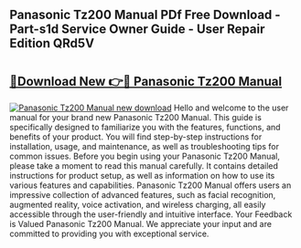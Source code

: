 ## Panasonic Tz200 Manual PDf Free Download - Part-s1d Service Owner Guide - User Repair Edition QRd5V

# <h2><a href="http://cf11943.oget.top/?id=Panasonic+Tz200+Manual">🔗Download New 👉🔴 Panasonic Tz200 Manual</a></h2>

[![Panasonic Tz200 Manual new download](https://i.imgur.com/5g1atiW.png)](http://cf11943.oget.top/?id=Panasonic+Tz200+Manual)
Hello and welcome to the user manual for your brand new Panasonic Tz200 Manual. This guide is specifically designed to familiarize you with the features, functions, and benefits of your product. You will find step-by-step instructions for installation, usage, and maintenance, as well as troubleshooting tips for common issues. Before you begin using your Panasonic Tz200 Manual, please take a moment to read this manual carefully. It contains detailed instructions for product setup, as well as information on how to use its various features and capabilities. Panasonic Tz200 Manual offers users an impressive collection of advanced features, such as facial recognition, augmented reality, voice activation, and wireless charging, all easily accessible through the user-friendly and intuitive interface. Your Feedback is Valued Panasonic Tz200 Manual. We appreciate your input and are committed to providing you with exceptional service.

